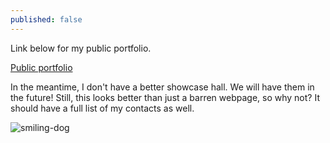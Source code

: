 ```yaml
---
published: false
---
```

Link below for my public portfolio.

[Public portfolio](https://ayo.so/ign)

In the meantime, I don't have a better showcase hall. We will have them in the future! Still, this looks better than just a barren webpage, so why not? It should have a full list of my contacts as well.

![smiling-dog]({{site.baseurl}}/https://c.tenor.com/4YDZfwNpjwAAAAAd/pogled-pas.gif)
